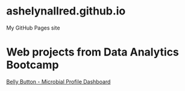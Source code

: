 # ashelynallred.github.io
My GitHub Pages site


# Web projects from Data Analytics Bootcamp

[Belly Button - Microbial Profile Dashboard](https://ashelynallred.github.io/belly-button-challenge/)

